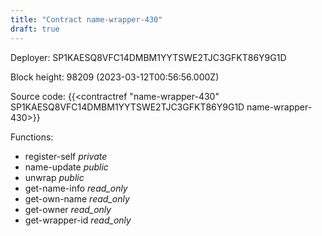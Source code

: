 ```yaml
---
title: "Contract name-wrapper-430"
draft: true
---
```

Deployer: SP1KAESQ8VFC14DMBM1YYTSWE2TJC3GFKT86Y9G1D


 



Block height: 98209 (2023-03-12T00:56:56.000Z)

Source code: {{<contractref "name-wrapper-430" SP1KAESQ8VFC14DMBM1YYTSWE2TJC3GFKT86Y9G1D name-wrapper-430>}}

Functions:

* register-self _private_
* name-update _public_
* unwrap _public_
* get-name-info _read_only_
* get-own-name _read_only_
* get-owner _read_only_
* get-wrapper-id _read_only_
